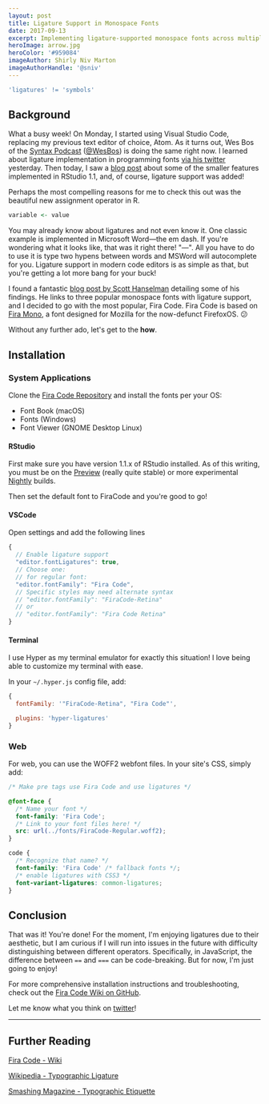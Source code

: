 ```yaml
---
layout: post
title: Ligature Support in Monospace Fonts
date: 2017-09-13
excerpt: Implementing ligature-supported monospace fonts across multiple platforms.
heroImage: arrow.jpg
heroColor: '#959084'
imageAuthor: Shirly Niv Marton
imageAuthorHandle: '@sniv'
---
```


<div class="has-text-centered">

```r
'ligatures' != 'symbols'
```

</div>

## Background

What a busy week! On Monday, I started using Visual Studio Code, replacing my previous text editor of choice, Atom. As it turns out, Wes Bos of the [Syntax Podcast](https://syntax.fm/) ([@WesBos](https://twitter.com/wesbos)) is doing the same right now. I learned about <span class="hover-text" title="from Latin: ligatus, 'bound'">ligature</span> implementation in programming fonts [via his twitter](https://twitter.com/kiliman/status/907709797193134082) yesterday. Then today, I saw a [blog post](https://blog.rstudio.com/2017/09/13/rstudio-v1.1---the-little-things/) about some of the smaller features implemented in RStudio 1.1, and, of course, ligature support was added! 

Perhaps the most compelling reasons for me to check this out was the beautiful new assignment operator in R.
```r
variable <- value
```

You may already know about ligatures and not even know it.  One classic example is implemented in Microsoft Word&mdash;the em dash. If you're wondering what it looks like, that was it right there! "&mdash;". All you have to do to use it is type two hypens between words and MSWord will autocomplete for you. Ligature support in modern code editors is as simple as that, but you're getting a lot more bang for your buck!

I found a fantastic [blog post by Scott Hanselman](https://www.hanselman.com/blog/MonospacedProgrammingFontsWithLigatures.aspx) detailing some of his findings. He links to three popular monospace fonts with ligature support, and I decided to go with the most popular, Fira Code. Fira Code is based on [Fira Mono](https://fonts.google.com/specimen/Fira+Mono), a font designed for Mozilla for the now-defunct FirefoxOS. 😕

Without any further ado, let's get to the **how**. 

## Installation

### System Applications

Clone the [Fira Code Repository](https://github.com/tonsky/FiraCode) and install the fonts per your OS:  
- Font Book (macOS)
- Fonts (Windows) 
- Font Viewer (GNOME Desktop Linux)

#### RStudio

First make sure you have version 1.1.x of RStudio installed. As of this writing, you must be on the [Preview](https://www.rstudio.com/products/rstudio/download/preview/) (really quite stable) or more experimental [Nightly](https://dailies.rstudio.com/) builds.  

Then set the default font to FiraCode and you're good to go!

#### VSCode

Open settings and add the following lines
```js
{
  // Enable ligature support
  "editor.fontLigatures": true,
  // Choose one:
  // for regular font:
  "editor.fontFamily": "Fira Code",
  // Specific styles may need alternate syntax
  // "editor.fontFamily": "FiraCode-Retina"
  // or
  // "editor.fontFamily": "Fira Code Retina"
}
```

#### Terminal 

I use Hyper as my terminal emulator for exactly this situation! I love being able to customize my terminal with ease.

In your `~/.hyper.js` config file, add:
```js
{
  fontFamily: '"FiraCode-Retina", "Fira Code"',

  plugins: 'hyper-ligatures'
}
```

### Web

For web, you can use the WOFF2 webfont files. In your site's CSS, simply add:

```css
/* Make pre tags use Fira Code and use ligatures */

@font-face {
  /* Name your font */
  font-family: 'Fira Code';
  /* Link to your font files here! */
  src: url(../fonts/FiraCode-Regular.woff2);
}

code {
  /* Recognize that name? */
  font-family: 'Fira Code' /* fallback fonts */;
  /* enable ligatures with CSS3 */
  font-variant-ligatures: common-ligatures;
}
```

## Conclusion

That was it! You're done! For the moment, I'm enjoying ligatures due to their aesthetic, but I am curious if I will run into issues in the future with difficulty distinguishing between different operators. Specifically, in JavaScript, the difference between `==` and `===` can be <span class="hover-text" title="the double equals operator performs type-coercion, triple equals does not.">code-breaking</span>. But for now, I'm just going to enjoy!

For more comprehensive installation instructions and troubleshooting, check out the [Fira Code Wiki on GitHub](https://github.com/tonsky/FiraCode/wiki). 

Let me know what you think on [twitter](https://twitter.com/samhinshaw)!

*****

## Further Reading

[Fira Code - Wiki](https://github.com/tonsky/FiraCode/wiki)

[Wikipedia - Typographic Ligature](https://en.wikipedia.org/wiki/Typographic_ligature)

[Smashing Magazine - Typographic Etiquette](https://www.smashingmagazine.com/2011/08/mind-your-en-and-em-dashes-typographic-etiquette/)